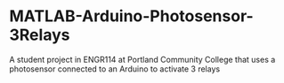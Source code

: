 # MATLAB-Arduino-Photosensor-3Relays
A student project in ENGR114 at Portland Community College that uses a photosensor connected to an Arduino to activate 3 relays
